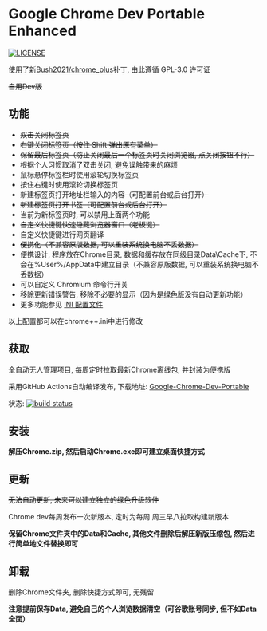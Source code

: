 # Google Chrome Dev Portable Enhanced

[![LICENSE](https://img.shields.io/badge/License-GPL--3.0--only-blue.svg?style=for-the-badge&logo=github "LICENSE")](https://github.com/KingLou4329/GC-Dev-Portable/blob/main/LICENSE)

使用了新[Bush2021/chrome_plus](https://github.com/Bush2021/chrome_plus)补丁, 由此遵循 GPL-3.0 许可证

~~自用Dev版~~

## 功能

- ~~双击关闭标签页~~
- ~~右键关闭标签页（按住 Shift 弹出原有菜单）~~
- ~~保留最后标签页（防止关闭最后一个标签页时关闭浏览器, 点关闭按钮不行）~~
- 根据个人习惯取消了双击关闭, 避免误触带来的麻烦
- 鼠标悬停标签栏时使用滚轮切换标签页
- 按住右键时使用滚轮切换标签页
- ~~新建标签页打开地址栏输入的内容（可配置前台或后台打开）~~
- ~~新建标签页打开书签（可配置前台或后台打开）~~
- ~~当前为新标签页时, 可以禁用上面两个功能~~
- ~~自定义快捷键快速隐藏浏览器窗口（老板键）~~
- ~~自定义快捷键进行网页翻译~~
- ~~便携化（不兼容原版数据, 可以重装系统换电脑不丢数据）~~
- 便携设计, 程序放在Chrome目录, 数据和缓存放在同级目录Data\Cache下, 不会在%User%/AppData中建立目录（不兼容原版数据, 可以重装系统换电脑不丢数据）
- 可以自定义 Chromium 命令行开关
- 移除更新错误警告, 移除不必要的显示（因为是绿色版没有自动更新功能）
- 更多功能参见 [INI 配置文件](https://github.com/Bush2021/chrome_plus/blob/main/src/chrome%2B%2B.ini)

以上配置都可以在chrome++.ini中进行修改

## 获取

全自动无人管理项目, 每周定时拉取最新Chrome离线包, 并封装为便携版

采用GitHub Actions自动编译发布, 下载地址: [Google-Chrome-Dev-Portable](https://nightly.link/KingLou4329/GC-Dev-Portable/workflows/build/main)

状态: [![build status](https://github.com/KingLou4329/GC-Dev-Portable/actions/workflows/build.yml/badge.svg)](https://github.com/KingLou4329/GC-Dev-Portable/actions/workflows/build.yml)

## 安装

**解压Chrome.zip, 然后启动Chrome.exe即可建立桌面快捷方式**

## 更新

~~无法自动更新, 未来可以建立独立的绿色升级软件~~

Chrome dev每周发布一次新版本, 定时为每周 周三早八拉取构建新版本

**保留Chrome文件夹中的Data和Cache, 其他文件删除后解压新版压缩包, 然后进行简单地文件替换即可**

## 卸载

删除Chrome文件夹, 删除快捷方式即可, 无残留

**注意提前保存Data, 避免自己的个人浏览数据清空（可谷歌账号同步, 但不如Data全面）**
